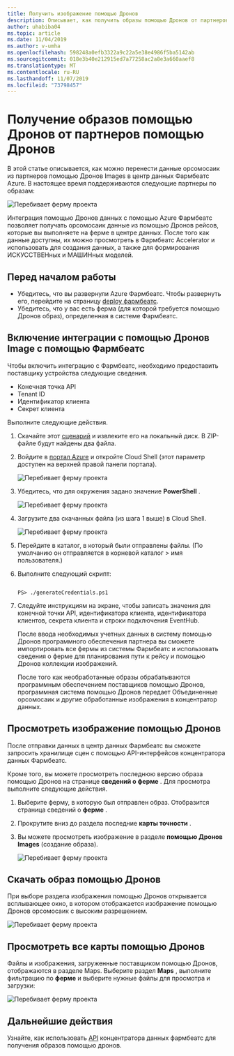 ```yaml
---
title: Получить изображение помощью Дронов
description: Описывает, как получить образы помощью Дронов от партнеров.
author: uhabiba04
ms.topic: article
ms.date: 11/04/2019
ms.author: v-umha
ms.openlocfilehash: 598248a0efb3322a9c22a5e38e4986f5ba5142ab
ms.sourcegitcommit: 018e3b40e212915ed7a77258ac2a8e3a660aaef8
ms.translationtype: MT
ms.contentlocale: ru-RU
ms.lasthandoff: 11/07/2019
ms.locfileid: "73798457"
---
```

# <a name="get-drone-imagery-from-drone-partners"></a>Получение образов помощью Дронов от партнеров помощью Дронов

В этой статье описывается, как можно перенести данные орсомосаик из партнеров помощью Дронов Images в центр данных Фармбеатс Azure. В настоящее время поддерживаются следующие партнеры по образам:  

  ![Перебивает ферму проекта](./media/get-drone-imagery-from-drone-partner/drone-partner-1.png)

Интеграция помощью Дронов данных с помощью Azure Фармбеатс позволяет получать орсомосаик данные из помощью Дронов рейсов, которые вы выполняете на ферме в центре данных. После того как данные доступны, их можно просмотреть в Фармбеатс Accelerator и использовать для создания данных, а также для формирования ИСКУССТВЕНных и МАШИНных моделей.

## <a name="before-you-begin"></a>Перед началом работы

  - Убедитесь, что вы развернули Azure Фармбеатс. Чтобы развернуть его, перейдите на страницу [deploy фармбеатс](prepare-for-deployment.md).
  - Убедитесь, что у вас есть ферма (для которой требуется помощью Дронов образ), определенная в системе Фармбеатс.

## <a name="enable-drone-imagery-integration-with-farmbeats"></a>Включение интеграции с помощью Дронов Image с помощью Фармбеатс   

Чтобы включить интеграцию с Фармбеатс, необходимо предоставить поставщику устройства следующие сведения.  
 - Конечная точка API  
 - Tenant ID  
 - Идентификатор клиента  
 - Секрет клиента  

Выполните следующие действия.

1. Скачайте этот [сценарий](https://aka.ms/farmbeatspartnerscript) и извлеките его на локальный диск. В ZIP-файле будут найдены два файла.  
2. Войдите в [портал Azure](https://portal.azure.com/) и откройте Cloud Shell (этот параметр доступен на верхней правой панели портала).   

    ![Перебивает ферму проекта](./media/get-drone-imagery-from-drone-partner/navigation-bar-1.png)

3. Убедитесь, что для окружения задано значение **PowerShell** .

    ![Перебивает ферму проекта](./media/get-drone-imagery-from-drone-partner/power-shell-new-1.png)

4. Загрузите два скачанных файла (из шага 1 выше) в Cloud Shell.  

    ![Перебивает ферму проекта](./media/get-drone-imagery-from-drone-partner/power-shell-two-1.png)

5. Перейдите в каталог, в который были отправлены файлы. (По умолчанию он отправляется в корневой каталог > имя пользователя.)  
6. Выполните следующий скрипт:

    ```azurepowershell-interactive 

    PS> ./generateCredentials.ps1   

    ```

7. Следуйте инструкциям на экране, чтобы записать значения для конечной точки API, идентификатора клиента, идентификатора клиентов, секрета клиента и строки подключения EventHub.

    После ввода необходимых учетных данных в систему помощью Дронов программного обеспечения партнера вы сможете импортировать все фермы из системы Фармбеатс и использовать сведения о ферме для планирования пути к рейсу и помощью Дронов коллекции изображений.

    После того как необработанные образы обрабатываются программным обеспечением поставщиков помощью Дронов, программная система помощью Дронов передает Объединенные орсомосаик и другие обработанные изображения в концентратор данных.

## <a name="view-drone-imagery"></a>Просмотреть изображение помощью Дронов

После отправки данных в центр данных Фармбеатс вы сможете запросить хранилище сцен с помощью API-интерфейсов концентратора данных Фармбеатс.

Кроме того, вы можете просмотреть последнюю версию образа помощью Дронов на странице **сведений о ферме** . Для просмотра выполните следующие действия.  

1. Выберите ферму, в которую был отправлен образ. Отобразится страница сведений о **ферме** .
2. Прокрутите вниз до раздела последние **карты точности** .
3. Вы можете просмотреть изображение в разделе **помощью Дронов Images** (создание образа).

    ![Перебивает ферму проекта](./media/get-drone-imagery-from-drone-partner/drone-imagery-1.png)

## <a name="download-drone-imagery"></a>Скачать образ помощью Дронов

При выборе раздела изображения помощью Дронов открывается всплывающее окно, в котором отображается изображение помощью Дронов орсомосаик с высоким разрешением.

![Перебивает ферму проекта](./media/get-drone-imagery-from-drone-partner/download-drone-imagery-1.png)

## <a name="view-all-drone-maps"></a>Просмотреть все карты помощью Дронов

Файлы и изображения, загруженные поставщиком помощью Дронов, отображаются в разделе Maps. Выберите раздел **Maps** , выполните фильтрацию по **ферме** и выберите нужные файлы для просмотра и загрузки:

  ![Перебивает ферму проекта](./media/get-drone-imagery-from-drone-partner/view-drone-maps-1.png)

## <a name="next-steps"></a>Дальнейшие действия

Узнайте, как использовать [API](references-for-farmbeats.md#rest-api) концентратора данных фармбеатс для получения образов помощью дронов.
